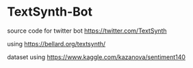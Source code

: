 # TextSynth-Bot

source code for twitter bot https://twitter.com/TextSynth

using https://bellard.org/textsynth/

dataset using https://www.kaggle.com/kazanova/sentiment140
